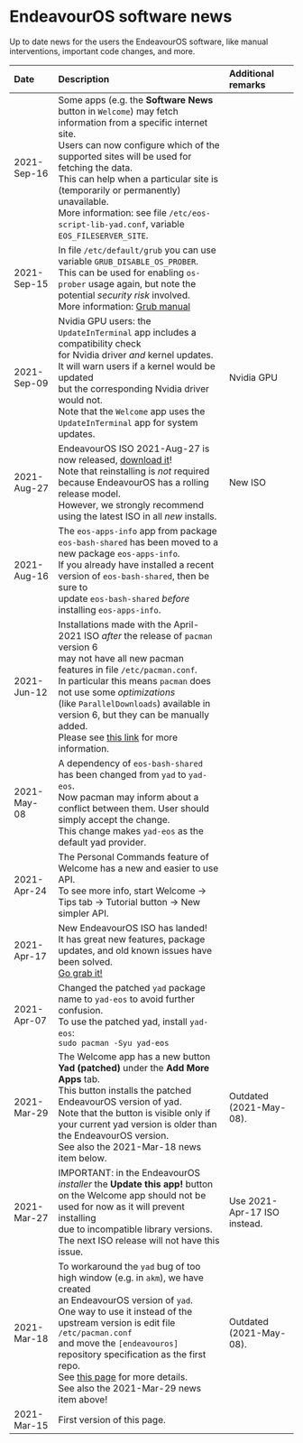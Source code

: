 # EndeavourOS software news
Up to date news for the users the EndeavourOS software, like manual interventions, important code changes, and more.

Date | Description | Additional remarks
:--- | :--- | :----
2021-Sep-16 | Some apps (e.g. the **Software News** button in `Welcome`) may fetch information from a specific internet site.<br>Users can now configure which of the supported sites will be used for fetching the data.<br>This can help when a particular site is (temporarily or permanently) unavailable.<br>More information: see file `/etc/eos-script-lib-yad.conf`, variable `EOS_FILESERVER_SITE`.
2021-Sep-15 | In file `/etc/default/grub` you can use variable `GRUB_DISABLE_OS_PROBER`.<br>This can be used for enabling `os-prober` usage again, but note the potential *security risk* involved.<br>More information: [Grub manual](https://www.gnu.org/software/grub/manual/grub/grub.html)
2021-Sep-09 | Nvidia GPU users: the `UpdateInTerminal` app includes a compatibility check<br>for Nvidia driver *and* kernel updates. It will warn users if a kernel would be updated<br>but the corresponding Nvidia driver would not.<br>Note that the `Welcome` app uses the `UpdateInTerminal` app for system updates. | Nvidia GPU
2021-Aug-27 | EndeavourOS ISO 2021-Aug-27 is now released, [download it](https://endeavouros.com/latest-release/)! <br> Note that reinstalling is *not* required because EndeavourOS has a rolling release model.<br>However, we strongly recommend using the latest ISO in all *new* installs. | New ISO
2021-Aug-16 | The `eos-apps-info` app from package `eos-bash-shared` has been moved to a new package `eos-apps-info`.<br>If you already have installed a recent version of `eos-bash-shared`, then be sure to<br> update `eos-bash-shared` *before* installing `eos-apps-info`.
2021-Jun-12 | Installations made with the April-2021 ISO *after* the release of `pacman` version 6<br>may not have all new pacman features in file `/etc/pacman.conf`.<br>In particular this means `pacman` does not use some *optimizations*<br>(like `ParallelDownloads`) available in version 6, but they can be manually added.<br>Please see [this link](https://forum.endeavouros.com/t/fresh-install-6-10-21-pacman-conf-no-paralelldownloads) for more information.
2021-May-08 | A dependency of `eos-bash-shared` has been changed from `yad` to `yad-eos`.<br>Now pacman may inform about a conflict between them. User should simply accept the change.<br>This change makes `yad-eos` as the default yad provider.
2021-Apr-24 | The Personal Commands feature of Welcome has a new and easier to use API.<br>To see more info, start Welcome -> Tips tab -> Tutorial button -> New simpler API.
2021-Apr-17 | New EndeavourOS ISO has landed!<br>It has great new features, package updates, and old known issues have been solved.<br>[Go grab it!](https://endeavouros.com/latest-release)
2021-Apr-07 | Changed the patched `yad` package name to `yad-eos` to avoid further confusion.<br>To use the patched yad, install `yad-eos`:<br>`sudo pacman -Syu yad-eos`
2021-Mar-29 | The Welcome app has a new button **Yad (patched)** under the **Add More Apps** tab.<br>This button installs the patched EndeavourOS version of yad.<br>Note that the button is visible only if your current yad version is older than<br> the EndeavourOS version.<br>See also the 2021-Mar-18 news item below. | Outdated (2021-May-08).
2021-Mar-27 | IMPORTANT: in the EndeavourOS *installer* the **Update this app!** button<br>on the Welcome app should not be used for now as it will prevent installing<br>due to incompatible library versions.<br>The next ISO release will not have this issue. | Use 2021-Apr-17 ISO instead.
2021-Mar-18 | To workaround the `yad` bug of too high window (e.g. in `akm`), we have created<br> an EndeavourOS version of `yad`.<br>One way to use it instead of the upstream version is edit file `/etc/pacman.conf`<br>and move the `[endeavouros]` repository specification as the first repo.<br> See [this page](https://github.com/endeavouros-team/PKGBUILDS/tree/master/yad) for more details.<br>See also the 2021-Mar-29 news item above! | Outdated (2021-May-08).
2021-Mar-15 | First version of this page.
